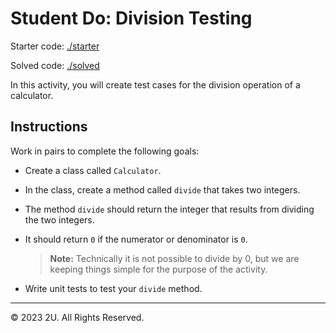 # Student Do: Division Testing

Starter code: [./starter](./starter)

Solved code: [./solved](./solved)

In this activity, you will create test cases for the division operation of a calculator.

## Instructions

Work in pairs to complete the following goals:

- Create a class called `Calculator`.

- In the class, create a method called `divide` that takes two integers.

- The method `divide` should return the integer that results from dividing the two integers.

- It should return `0` if the numerator or denominator is `0`.

  > **Note:** Technically it is not possible to divide by 0, but we are keeping things simple for the purpose of the activity.

- Write unit tests to test your `divide` method.

---

© 2023 2U. All Rights Reserved.

